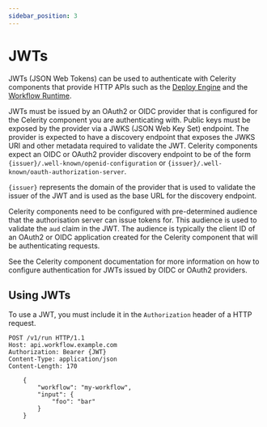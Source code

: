```yaml
---
sidebar_position: 3
---
```


# JWTs

JWTs (JSON Web Tokens) can be used to authenticate with Celerity components that provide HTTP APIs such as the [Deploy Engine](/deploy-engine/docs/intro) and the [Workflow Runtime](/workflow-runtime/docs/intro).

JWTs must be issued by an OAuth2 or OIDC provider that is configured for the Celerity component you are authenticating with. Public keys must be exposed by the provider via a JWKS (JSON Web Key Set) endpoint.
The provider is expected to have a discovery endpoint that exposes the JWKS URI and other metadata required to validate the JWT. Celerity components expect an OIDC or OAuth2 provider discovery endpoint to be of the form `{issuer}/.well-known/openid-configuration` or `{issuer}/.well-known/oauth-authorization-server`.

`{issuer}` represents the domain of the provider that is used to validate the issuer of the JWT and is used as the base URL for the discovery endpoint.

Celerity components need to be configured with pre-determined audience that the authorisation server can issue tokens for. This audience is used to validate the `aud` claim in the JWT. The audience is typically the client ID of an OAuth2 or OIDC application created for the Celerity component that will be authenticating requests.

See the Celerity component documentation for more information on how to configure authentication for JWTs issued by OIDC or OAuth2 providers.

## Using JWTs

To use a JWT, you must include it in the `Authorization` header of a HTTP request.

```
POST /v1/run HTTP/1.1
Host: api.workflow.example.com
Authorization: Bearer {JWT}
Content-Type: application/json
Content-Length: 170
    
    {
        "workflow": "my-workflow",
        "input": {
            "foo": "bar"
        }
    }
```
